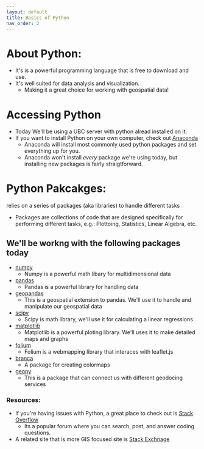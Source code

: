 ```yaml
---
layout: default
title: Basics of Python
nav_order: 2
---
```

# About Python:
* It's is a powerful programming language that is free to download and use.
* It's well suited for data analysis and visualization.
	* Making it a great choice for working with geospatial data!

# Accessing Python
* Today We'll be using a UBC server with python alread installed on it.
* If you want to install Python on your own computer, check out [Anaconda](https://www.anaconda.com/products/individual)
 	* Anaconda will install most commonly used python packages and set everything up for you.
 	* Anaconda won't install *every* package we're using today, but installing new packages is fairly straigtforward.

# Python Pakcakges:
 relies on a series of packages (aka libraries) to handle different tasks

* Packages are collections of code that are designed specifically for performing different tasks, e.g.: Plottoing, Statistics, Linear Algebra, etc.


## We'll be workng with the following packages today
* [numpy](https://numpy.org/doc/stable/)
	* Numpy is a powerful math libary for multidimensional data
* [pandas](https://pandas.pydata.org/docs/)
	* Pandas is a powerful library for handling data
* [geopandas](https://geopandas.org/)
	* This is a geospatial extension to pandas.  We'll use it to handle and manipulate our geospatial data
* [scipy](https://docs.scipy.org/doc/scipy/reference/)
	* Scipy is math library, we'll use it for calculating a linear regressions
* [matplotlib](https://matplotlib.org/contents.html)
	* Matplotlib is a powerful ploting library.  We'll uses it to make detailed maps and graphs
* [folium](https://python-visualization.github.io/folium/quickstart.html#Getting-Started)
	* Folium is a webmapping library that interaces with leaflet.js
* [branca](https://python-visualization.github.io/branca/colormap.html)
	* A package for creating colormaps
* [geopy](https://geopy.readthedocs.io/en/stable/)
	* This is a package that can connect us with different geodocing services




### Resources:

* If you're having issues with Python, a great place to check out is [Stack Overflow](https://stackoverflow.com/)
	* Its a popular forum where you can search, post, and answer coding questions.
* A related site that is more GIS focused site is [Stack Exchnage](https://gis.stackexchange.com/)